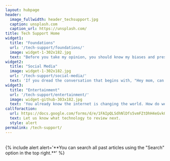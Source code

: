 ```yaml
---
layout: hubpage
header:
  image_fullwidth: header_techsupport.jpg
  caption: unsplash.com
  caption_url: https://unsplash.com/
title: Tech Support Home
widget1:
  title: "Foundations"
  url: '/tech-support/foundations/'
  image: widget-1-302x182.jpg
  text: "Before you take my opinion, you should know my biases and presuppositions. Everyone has some, so the best thing you can do is know mine and hold me accountable to be consistent."
widget2:
  title: "Social Media"
  image: widget-1-302x182.jpg
  url: '/tech-support/social-media/'
  text: 'If you dread the conversation that begins with, "Hey mom, can I make a Twitter account?" I want to help. Instead of you making an account and using each new technology for weeks, let me tell you the pros, cons, and risks.'
widget3:
  title: "Entertainment"
  url: '/tech-support/entertainment/'
  image: widget-github-303x182.jpg
  text: 'You already know the internet is changing the world. How do we and our families harness this for good and not for ill? I can offer a survey of the benefits and dangers for YouTube, Reddit, and more.'
callforaction:
  url: https://docs.google.com/forms/d/e/1FAIpQLSdhNlDfs5vmFZtDhH4eGvkOUnWXz-I4OpOPBj4gARDArGNTKA/viewform?usp=sf_link
  text: Let us know what technology to review next.
  style: alert
permalink: /tech-support/
---
```


<br/>
{% include alert alert='**You can search all past articles using the "Search" option in the top right.**' %}

